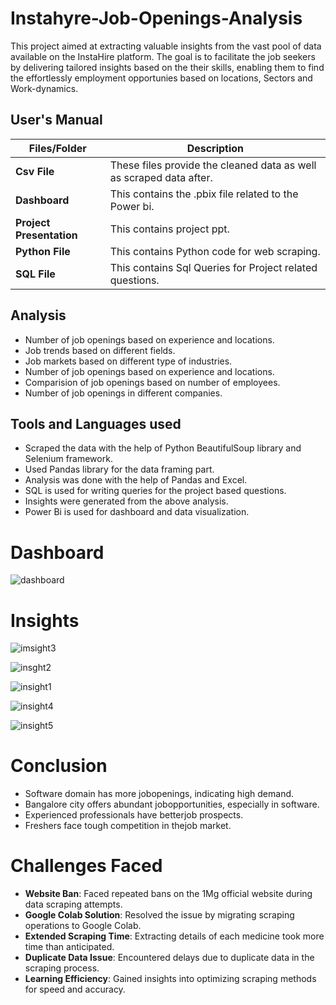 # Instahyre-Job-Openings-Analysis

This project aimed at extracting valuable insights from the vast pool of data available on the InstaHire platform. The goal is to facilitate the job seekers by delivering tailored insights based on the their skills, enabling them to find the effortlessly employment opportunies based on locations, Sectors and Work-dynamics. 


##   **User's Manual**

| Files/Folder| Description |
| ------------- | ------------- |
| **Csv File** | These files provide the cleaned data as well as scraped data after.  |
| **Dashboard** | This contains the .pbix file related to the Power bi.  |
| **Project Presentation** | This contains project ppt. |
| **Python File** | This contains Python code for web scraping. |
| **SQL File** | This contains Sql Queries for Project related questions. |

##   Analysis

- Number of job openings based on experience and locations.
- Job trends based on different fields.
- Job markets based on different type of industries.
- Number of job openings based on experience and locations.
- Comparision of job openings based on number of employees.
- Number of job openings in different companies.

##  Tools and Languages used

- Scraped the data with the help of Python BeautifulSoup library and Selenium framework.
- Used Pandas library for the data framing part.
- Analysis was done with the help of Pandas and Excel.
- SQL is used for writing queries for the project based questions.
- Insights were generated from the above analysis.
- Power Bi is used for dashboard and data visualization.

# Dashboard
![dashboard](https://github.com/babli-analyst/Instahyre_Job_Analytics-I/assets/137719109/f394bdd4-39ea-41b5-8563-c3c73aee446d)



# Insights

![imsight3](https://github.com/babli-analyst/Instahyre_Job_Analytics-I/assets/137719109/07797ed5-4dec-4faf-b258-f1d1e4d600f1)


![insght2](https://github.com/babli-analyst/Instahyre_Job_Analytics-I/assets/137719109/2b59a1c1-db69-4264-bc93-881fb44147c1)


![insight1](https://github.com/babli-analyst/Instahyre_Job_Analytics-I/assets/137719109/0e2e37e6-0cea-4d1e-9357-11b304403a5f)


![insight4](https://github.com/babli-analyst/Instahyre_Job_Analytics-I/assets/137719109/c4fd6fc5-347e-479a-8213-e1f4eb231ed9)


![insight5](https://github.com/babli-analyst/Instahyre_Job_Analytics-I/assets/137719109/0bf17247-8e39-423e-af91-8e52d2a95137)

# Conclusion

- Software domain has more jobopenings, indicating high demand.
- Bangalore city offers abundant jobopportunities, especially in software.
- Experienced professionals have betterjob prospects.
- Freshers face tough competition in thejob market.
 

# Challenges Faced
- **Website Ban**: Faced repeated bans on the 1Mg official website during data scraping attempts.
- **Google Colab Solution**: Resolved the issue by migrating scraping operations to Google Colab.
- **Extended Scraping Time**: Extracting details of each medicine took more time than anticipated.
- **Duplicate Data Issue**: Encountered delays due to duplicate data in the scraping process.
- **Learning Efficiency**: Gained insights into optimizing scraping methods for speed and accuracy.
